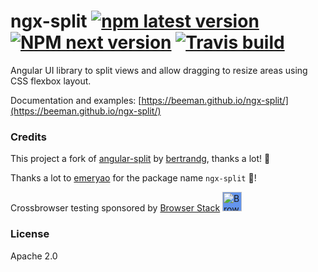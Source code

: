 # ngx-split [![npm latest version](https://img.shields.io/npm/v/ngx-split/latest.svg?style=flat-square)](https://www.npmjs.com/package/ngx-split) [![NPM next version](https://img.shields.io/npm/v/ngx-split/next.svg?style=flat-square)](https://www.npmjs.com/package/ngx-split) [![Travis build](https://img.shields.io/travis/com/beeman/ngx-split/main.svg?style=flat-square&label=Cypress+E2E+tests)](https://travis-ci.com/beeman/ngx-split)

Angular UI library to split views and allow dragging to resize areas using CSS flexbox layout.

Documentation and examples:
[https://beeman.github.io/ngx-split/](https://beeman.github.io/ngx-split/)

### Credits

This project a fork of [angular-split](https://github.com/bertrandg/angular-split) by [bertrandg](https://github.com/bertrandg), thanks a lot! 🙏

Thanks a lot to [emeryao](https://github.com/emeryao) for the package name `ngx-split` 🙏!

Crossbrowser testing sponsored by [Browser Stack](https://www.browserstack.com)
[<img src="https://camo.githubusercontent.com/a7b268f2785656ab3ca7b1cbb1633ee5affceb8f/68747470733a2f2f64677a6f7139623561736a67312e636c6f756466726f6e742e6e65742f70726f64756374696f6e2f696d616765732f6c61796f75742f6c6f676f2d6865616465722e706e67" alt="Browser Stack" height="31px" style="background: cornflowerblue;">](https://www.browserstack.com)

### License

Apache 2.0
